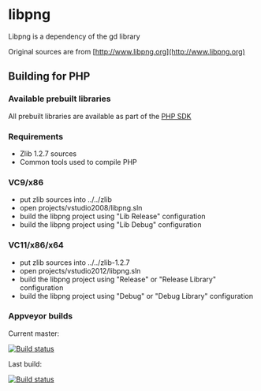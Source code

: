 # libpng

Libpng is a dependency of the gd library

Original sources are from [http://www.libpng.org](http://www.libpng.org)

## Building for PHP

### Available prebuilt libraries

All prebuilt libraries are available as part of the [PHP
SDK](http://windows.php.net/downloads/php-sdk/)

### Requirements

- Zlib 1.2.7 sources
- Common tools used to compile PHP

### VC9/x86

- put zlib sources into ../../zlib
- open projects/vstudio2008/libpng.sln
- build the libpng project using "Lib Release" configuration
- build the libpng project using "Lib Debug" configuration

### VC11/x86/x64

- put zlib sources into ../../zlib-1.2.7
- open projects/vstudio2012/libpng.sln
- build the libpng project using "Release" or "Release Library" configuration
- build the libpng project using "Debug" or "Debug Library" configuration

### Appveyor builds
Current master:

[![Build status](https://ci.appveyor.com/api/projects/status/2ifs8txm9ltwmfsd/branch/master)](https://ci.appveyor.com/project/nathanaeljones/libpng/branch/master)

Last build:

[![Build status](https://ci.appveyor.com/api/projects/status/2ifs8txm9ltwmfsd)](https://ci.appveyor.com/project/nathanaeljones/libpng)

